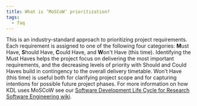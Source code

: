 ```yaml
---
title: What is ‘MoSCoW’ prioritization?
tags:
  - faq
---
```


This is an industry-standard approach to prioritizing project requirements. Each requirement is assigned to one of the following four categories: **M**ust Have, **S**hould Have, **C**ould Have, and **W**on't Have (this time). Identifying the Must Haves helps the project focus on delivering the most important requirements, and the decreasing levels of priority with Should and Could Haves build in contingency to the overall delivery timetable. Won’t Have (this time) is useful both for clarifying project scope and for capturing intentions for possible future project phases. For more information on how KDL uses MoSCoW see our [Software Development Life Cycle for Research Software Engineering wiki](https://github.com/kingsdigitallab/sdlc-for-rse/wiki/A2:-Terms-of-Reference-Guidelines#231-moscow-prioritisation).
